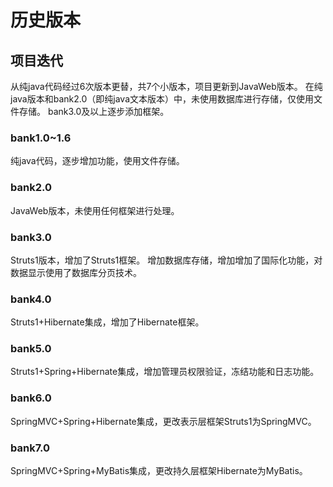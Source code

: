 # 历史版本
## 项目迭代
从纯java代码经过6次版本更替，共7个小版本，项目更新到JavaWeb版本。
在纯java版本和bank2.0（即纯java文本版本）中，未使用数据库进行存储，仅使用文件存储。
bank3.0及以上逐步添加框架。
### bank1.0~1.6
纯java代码，逐步增加功能，使用文件存储。
### bank2.0
JavaWeb版本，未使用任何框架进行处理。
### bank3.0
Struts1版本，增加了Struts1框架。
增加数据库存储，增加增加了国际化功能，对数据显示使用了数据库分页技术。
### bank4.0
Struts1+Hibernate集成，增加了Hibernate框架。
### bank5.0
Struts1+Spring+Hibernate集成，增加管理员权限验证，冻结功能和日志功能。
### bank6.0
SpringMVC+Spring+Hibernate集成，更改表示层框架Struts1为SpringMVC。
### bank7.0
SpringMVC+Spring+MyBatis集成，更改持久层框架Hibernate为MyBatis。
